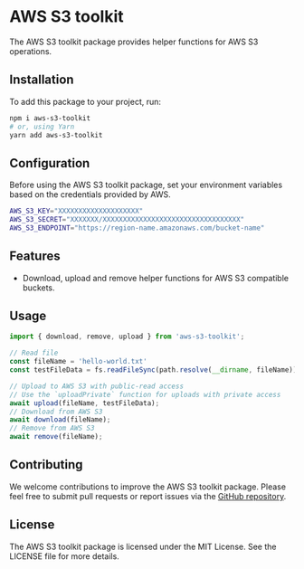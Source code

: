 # AWS S3 toolkit

The AWS S3 toolkit package provides helper functions for AWS S3 operations.

## Installation

To add this package to your project, run:

```sh
npm i aws-s3-toolkit
# or, using Yarn
yarn add aws-s3-toolkit
```

## Configuration

Before using the AWS S3 toolkit package, set your environment variables based on the credentials provided by AWS.

```sh
AWS_S3_KEY="XXXXXXXXXXXXXXXXXXXX"
AWS_S3_SECRET="XXXXXXX/XXXXXXXXXXXXXXXXXXXXXXXXXXXXXXXXXX"
AWS_S3_ENDPOINT="https://region-name.amazonaws.com/bucket-name"
```

## Features

- Download, upload and remove helper functions for AWS S3 compatible buckets.

## Usage

```js
import { download, remove, upload } from 'aws-s3-toolkit';

// Read file
const fileName = 'hello-world.txt'
const testFileData = fs.readFileSync(path.resolve(__dirname, fileName));

// Upload to AWS S3 with public-read access
// Use the `uploadPrivate` function for uploads with private access
await upload(fileName, testFileData);
// Download from AWS S3
await download(fileName);
// Remove from AWS S3
await remove(fileName);
```

## Contributing

We welcome contributions to improve the AWS S3 toolkit package. Please feel free to submit pull requests or report issues via the [GitHub repository](https://github.com/chesscoders/aws-s3-toolkit).

## License

The AWS S3 toolkit package is licensed under the MIT License. See the LICENSE file for more details.
